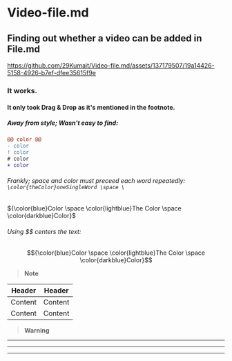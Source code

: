 # Video-file.md
## Finding out whether a video can be added in File.md
https://github.com/29Kumait/Video-file.md/assets/137179507/19a14426-5158-4926-b7ef-dfee35615f9e
### It works.
#### It only took Drag & Drop as it's mentioned in the footnote.



##### Away from style; Wasn't easy to find: 

```diff
@@ color @@
- color
! color
# color
+ color
```
###### Frankly; space and color must preceed each word repeatedly: ``` \color{theColor}oneSingleWord \space \ ```
${\color{blue}Color \space \color{lightblue}The Color \space \color{darkblue}Color}$
###### Using $$ centers the text: 
$${\color{blue}Color \space \color{lightblue}The Color \space \color{darkblue}Color}$$


>  __Note__
> 
>

 Header |	Header	  
 ------ | ------	 
 Content|Content	
 Content |Content	 


>  __Warning__
>
> 



---
****
_______
